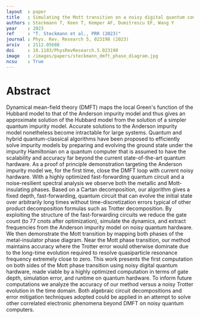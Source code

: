 ```yaml
---
layout  : paper
title   : Simulating the Mott transition on a noisy digital quantum computer via Cartan-based fast-forwarding circuits
authors : Steckmann T, Keen T, Kemper AF, Dumitrescu EF, Wang Y
year    : 2023
ref     : "T. Steckmann et al., PRR (2023)"
journal : Phys. Rev. Research 5, 023198 (2023)
arxiv   : 2112.05688
doi     : 10.1103/PhysRevResearch.5.023198
image   : /images/papers/steckmann_dmft_phase_diagram.jpg
ncsu    : True
---
```


# Abstract

Dynamical mean-field theory (DMFT) maps the local Green's function of the Hubbard model to that of the Anderson impurity model and thus gives an approximate solution of the Hubbard model from the solution of a simpler quantum impurity model. Accurate solutions to the Anderson impurity model nonetheless become intractable for large systems. Quantum and hybrid quantum-classical algorithms have been proposed to efficiently solve impurity models by preparing and evolving the ground state under the impurity Hamiltonian on a quantum computer that is assumed to have the scalability and accuracy far beyond the current state-of-the-art quantum hardware. As a proof of principle demonstration targeting the Anderson impurity model we, for the first time, close the DMFT loop with current noisy hardware. With a highly optimized fast-forwarding quantum circuit and a noise-resilient spectral analysis we observe both the metallic and Mott-insulating phases. Based on a Cartan decomposition, our algorithm gives a fixed depth, fast-forwarding, quantum circuit that can evolve the initial state over arbitrarily long times without time-discretization errors typical of other product decomposition formulas such as Trotter decomposition. By exploiting the structure of the fast-forwarding circuits we reduce the gate count (to 77 cnots after optimization), simulate the dynamics, and extract frequencies from the Anderson impurity model on noisy quantum hardware. We then demonstrate the Mott transition by mapping both phases of the metal-insulator phase diagram. Near the Mott phase transition, our method maintains accuracy where the Trotter error would otherwise dominate due to the long-time evolution required to resolve quasiparticle resonance frequency extremely close to zero. This work presents the first computation on both sides of the Mott phase transition using noisy digital quantum hardware, made viable by a highly optimized computation in terms of gate depth, simulation error, and runtime on quantum hardware. To inform future computations we analyze the accuracy of our method versus a noisy Trotter evolution in the time domain. Both algebraic circuit decompositions and error mitigation techniques adopted could be applied in an attempt to solve other correlated electronic phenomena beyond DMFT on noisy quantum computers.
